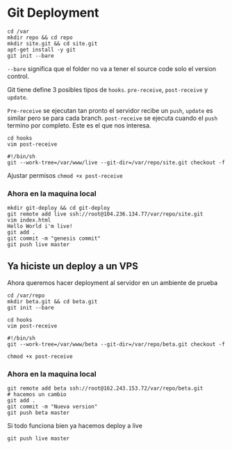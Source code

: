 # Git Deployment
```
cd /var
mkdir repo && cd repo
mkdir site.git && cd site.git
apt-get install -y git
git init --bare
```
`--bare` significa que el folder no va a tener el source code solo el version control.

Git tiene define 3 posibles tipos de `hooks`. `pre-receive`, `post-receive` y `update`.

`Pre-receive` se ejecutan tan pronto el servidor recibe un `push`, `update` es similar pero se para cada branch. `post-receive` se ejecuta cuando el `push` termino por completo. Este es el que nos interesa.

```
cd hooks
vim post-receive

#!/bin/sh
git --work-tree=/var/www/live --git-dir=/var/repo/site.git checkout -f
```

Ajustar permisos
`chmod +x post-receive`

### Ahora en la maquina local
```
mkdir git-deploy && cd git-deploy
git remote add live ssh://root@104.236.134.77/var/repo/site.git
vim index.html
Hello World i'm live!
git add .
git commit -m "genesis commit"
git push live master
```

## Ya hiciste un deploy a un VPS

Ahora queremos hacer deployment al servidor en un ambiente de prueba

```
cd /var/repo
mkdir beta.git && cd beta.git
git init --bare
```

```
cd hooks
vim post-receive

#!/bin/sh
git --work-tree=/var/www/beta --git-dir=/var/repo/beta.git checkout -f
```

```chmod +x post-receive```

### Ahora en la maquina local
```
git remote add beta ssh://root@162.243.153.72/var/repo/beta.git
# hacemos un cambio
git add .
git commit -m "Nueva version"
git push beta master
```
Si todo funciona bien ya hacemos deploy a live
```
git push live master
```
